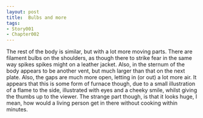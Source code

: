 ```yaml
---
layout: post
title:  Bulbs and more
tags:
- Story001
- Chapter002
---
```


The rest of the body is similar, but with a lot more moving parts.  There are filament bulbs on the shoulders, as though there to strike fear in the same way spikes spikes might on a leather jacket.  Also, in the sternum of the body appears to be another vent, but much larger than that on the next plate.  Also, the gaps are much more open, letting in (or out) a lot more air.  It appears that this is some form of furnace though, due to a small illustration of a flame to the side, illustrated with eyes and a cheeky smile, whilst giving the thumbs up to the viewer.  The strange part though, is that it looks huge, I mean, how would a living person get in there without cooking within minutes.